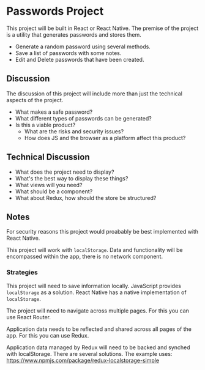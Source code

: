# Passwords Project

This project will be built in React or React Native. The premise of the project 
is a utility that generates passwords and stores them. 

- Generate a random password using several methods.
- Save a list of passwords with some notes. 
- Edit and Delete passwords that have been created.

## Discussion

The discussion of this project will include more than just the technical aspects of the project.

- What makes a safe password? 
- What different types of passwords can be generated?
- Is this a viable product? 
  - What are the risks and security issues? 
  - How does JS and the browser as a platform affect this product? 
  
## Technical Discussion 

- What does the project need to display?
- What's the best way to display these things? 
- What views will you need? 
- What should be a component? 
- What about Redux, how should the store be structured? 

## Notes 

For security reasons this project would proabably be best implemented with React Native.

This project will work with `localStorage`. Data and functionality will be encompassed within 
the app, there is no network component. 

### Strategies 

This project will need to save information locally. JavaScript provides `localStorage` as a 
solution. React Native has a native implementation of `localStorage`.

The project will need to navigate across multiple pages. For this you can use React Router. 

Application data needs to be reflected and shared across all pages of the app. For this you can 
use Redux. 

Application data managed by Redux will need to be backed and synched with localStorage. There
are several solutions. The example uses: https://www.npmjs.com/package/redux-localstorage-simple




